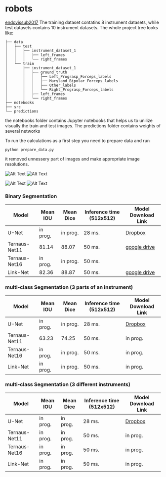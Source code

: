 # robots
[endovissub2017](https://endovissub2017-roboticinstrumentsegmentation.grand-challenge.org/)
The training dataset contatins 8 instrument datasets, while test datasets contains 10 instrument datasets. The whole project tree looks like:

```
├── data
│   ├── test
│   │   ├── instrument_dataset_1
│   │   │   ├── left_frames
│   │   │   └── right_frames
│   └── train
│       ├── instrument_dataset_1
│       │   ├── ground_truth
│       │   │   ├── Left_Prograsp_Forceps_labels
│       │   │   ├── Maryland_Bipolar_Forceps_labels
│       │   │   ├── Other_labels
│       │   │   └── Right_Prograsp_Forceps_labels
│       │   ├── left_frames
│       │   └── right_frames
├── notebooks
├── src
└── predictions
```
the notebooks folder contains Jupyter notebooks that helps us to unilize visually the train and test images. The predictions folder contains weights of several networks

To run the calculations as a first step you need to prepare data and run 
```
python prepare_data.py
```
it removed unnessery part of images and make appropriate image resolutions.

![Alt Text](https://github.com/ternaus/robots/blob/master/images/gifs/dataset6/original.gif) ![Alt Text](https://github.com/ternaus/robots/blob/master/images/gifs/dataset6/binary.gif)

![Alt Text](https://github.com/ternaus/robots/blob/master/images/gifs/dataset6/parts.gif) ![Alt Text](https://github.com/ternaus/robots/blob/master/images/gifs/dataset6/type.gif)

### Binary Segmentation

| Model            |Mean IOU   | Mean Dice          | Inference time (512x512) | Model Download Link |
|------------------|-----------|--------------------|--------------------------|---------------------|
| U-Net            | in prog.  | in prog.           | 28 ms.                   | [Dropbox](https://drive.google.com/)|
| Ternaus-Net11    | 81.14     | 88.07              | 50 ms.                   | [google drive](https://drive.google.com/drive/folders/1PfQ-0QDURIvf6WpvllC_3sm0JInMRB4O)            |
| Ternaus-Net16    | in prog.  | in prog.           | 50 ms.                   |             |
| Link-Net         | 82.36     | 88.87              | 50 ms.                   | [google drive](https://drive.google.com/drive/folders/12OXFy82Z_x1Y1Ly1EKa43r6Jd468m6SE)      |


### multi-class Segmentation (3 parts of an instrument)

| Model            |Mean IOU   | Mean Dice          | Inference time (512x512) | Model Download Link |
|------------------|-----------|--------------------|--------------------------|---------------------|
| U-Net            | in prog.  | in prog.           | 28 ms.                   | [Dropbox](https://www.dropbox.com/)|
| Ternaus-Net11    | 63.23     | 74.25              | 50 ms.                   | in prog.            |
| Ternaus-Net16    | in prog.  | in prog.           | 50 ms.                   | in prog.            |
| Link-Net         | in prog.  | in prog.           | 50 ms.                   | in prog.            |

### multi-class Segmentation (3 different instruments)

| Model            |Mean IOU   | Mean Dice          | Inference time (512x512) | Model Download Link |
|------------------|-----------|--------------------|--------------------------|---------------------|
| U-Net            | in prog.  | in prog.           | 28 ms.                   | [Dropbox](https://www.dropbox.com/)|
| Ternaus-Net11    | in prog.  | in prog.           | 50 ms.                   | in prog.            |
| Ternaus-Net16    | in prog.  | in prog.           | 50 ms.                   | in prog.            |
| Link-Net         | in prog.  | in prog.           | 50 ms.                   | in prog.            |
